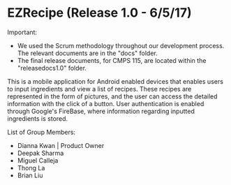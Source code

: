# EZRecipe (Release 1.0 - 6/5/17)

Important: 
- We used the Scrum methodology throughout our development process. The relevant documents are in the "docs" folder. 
- The final release documents, for CMPS 115, are located within the "releasedocs1.0" folder.

This is a mobile application for Android enabled devices that enables users to input ingredients and view a list of recipes.
These recipes are represented in the form of pictures, and the user can access the detailed information with the click of a button.
User authentication is enabled through Google's FireBase, where information regarding inputted ingredients is stored.

List of Group Members:
- Dianna Kwan | Product Owner
- Deepak Sharma
- Miguel Calleja
- Thong La
- Brian Liu

